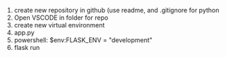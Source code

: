 1) create new repository in github (use readme, and .gitignore for python
2) Open VSCODE in folder for repo
3) create new virtual environment
4) app.py 
5) powershell: $env:FLASK_ENV = "development"
6) flask run
